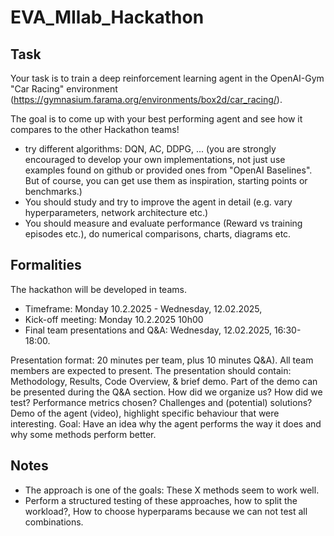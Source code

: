 # EVA_MIlab_Hackathon

## Task
Your task is to train a deep reinforcement learning agent in the OpenAI-Gym "Car Racing" environment (https://gymnasium.farama.org/environments/box2d/car_racing/).

The goal is to come up with your best performing agent and see how it compares to the other Hackathon teams!

- try different algorithms: DQN, AC, DDPG, ...
  (you are strongly encouraged to develop your own implementations, not just use examples found on github or provided ones from "OpenAI Baselines". But of course, you can get use them as inspiration, starting points or benchmarks.)
- You should study and try to improve the agent in detail (e.g. vary hyperparameters, network architecture etc.)
- You should measure and evaluate performance (Reward vs training episodes etc.), do numerical comparisons, charts, diagrams etc.

## Formalities
The hackathon will be developed in teams. 
- Timeframe: Monday 10.2.2025 - Wednesday, 12.02.2025,
- Kick-off meeting: Monday 10.2.2025 10h00
- Final team presentations and Q&A: Wednesday, 12.02.2025, 16:30-18:00.

Presentation format:  20 minutes per team, plus 10 minutes Q&A). All team members are expected to present. The presentation should contain: Methodology, Results, Code Overview, & brief demo. Part of the demo can be presented during the Q&A section. How did we organize us? How did we test? Performance metrics chosen? Challenges and (potential) solutions? Demo of the agent (video), highlight specific behaviour that were interesting. 
Goal: Have an idea why the agent performs the way it does and why some methods perform better.

## Notes
- The approach is one of the goals: These X methods seem to work well.
- Perform a structured testing of these approaches, how to split the workload?, How to choose hyperparams because we can not test all combinations.